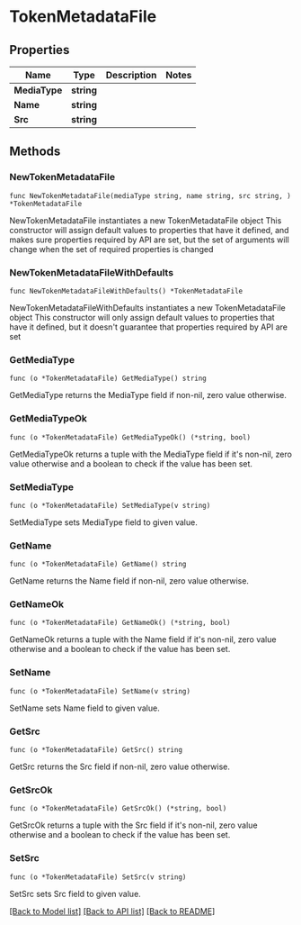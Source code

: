 # TokenMetadataFile

## Properties

Name | Type | Description | Notes
------------ | ------------- | ------------- | -------------
**MediaType** | **string** |  | 
**Name** | **string** |  | 
**Src** | **string** |  | 

## Methods

### NewTokenMetadataFile

`func NewTokenMetadataFile(mediaType string, name string, src string, ) *TokenMetadataFile`

NewTokenMetadataFile instantiates a new TokenMetadataFile object
This constructor will assign default values to properties that have it defined,
and makes sure properties required by API are set, but the set of arguments
will change when the set of required properties is changed

### NewTokenMetadataFileWithDefaults

`func NewTokenMetadataFileWithDefaults() *TokenMetadataFile`

NewTokenMetadataFileWithDefaults instantiates a new TokenMetadataFile object
This constructor will only assign default values to properties that have it defined,
but it doesn't guarantee that properties required by API are set

### GetMediaType

`func (o *TokenMetadataFile) GetMediaType() string`

GetMediaType returns the MediaType field if non-nil, zero value otherwise.

### GetMediaTypeOk

`func (o *TokenMetadataFile) GetMediaTypeOk() (*string, bool)`

GetMediaTypeOk returns a tuple with the MediaType field if it's non-nil, zero value otherwise
and a boolean to check if the value has been set.

### SetMediaType

`func (o *TokenMetadataFile) SetMediaType(v string)`

SetMediaType sets MediaType field to given value.


### GetName

`func (o *TokenMetadataFile) GetName() string`

GetName returns the Name field if non-nil, zero value otherwise.

### GetNameOk

`func (o *TokenMetadataFile) GetNameOk() (*string, bool)`

GetNameOk returns a tuple with the Name field if it's non-nil, zero value otherwise
and a boolean to check if the value has been set.

### SetName

`func (o *TokenMetadataFile) SetName(v string)`

SetName sets Name field to given value.


### GetSrc

`func (o *TokenMetadataFile) GetSrc() string`

GetSrc returns the Src field if non-nil, zero value otherwise.

### GetSrcOk

`func (o *TokenMetadataFile) GetSrcOk() (*string, bool)`

GetSrcOk returns a tuple with the Src field if it's non-nil, zero value otherwise
and a boolean to check if the value has been set.

### SetSrc

`func (o *TokenMetadataFile) SetSrc(v string)`

SetSrc sets Src field to given value.



[[Back to Model list]](../README.md#documentation-for-models) [[Back to API list]](../README.md#documentation-for-api-endpoints) [[Back to README]](../README.md)


